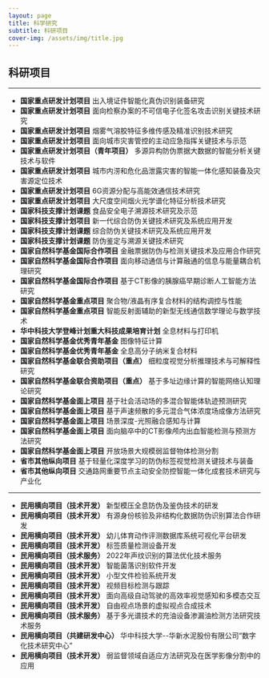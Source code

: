```yaml
---
layout: page
title: 科学研究
subtitle: 科研项目
cover-img: /assets/img/title.jpg
---
```

<!--
 * @Author: Conghao Wong
 * @Date: 2023-03-08 19:13:03
 * @LastEditors: shuoye
 * @LastEditTime: 2023-04-04 17:53:30
 * @Description: file content
 * @Github: https://cocoon2wong.github.io
 * Copyright 2023 Conghao Wong, All Rights Reserved.
-->

<link rel="stylesheet" type="text/css" href="/assets/css/user.css">

## 科研项目

---

- <strong class="h_01">国家重点研发计划项目</strong> 出入境证件智能化真伪识别装备研究
- <strong class="h_01">国家重点研发计划项目</strong> 面向检察办案的不可信电子化签名攻击识别关键技术研究
- <strong class="h_01">国家重点研发计划项目</strong> 烟雾气溶胶特征多维传感及精准识别技术研究
- <strong class="h_01">国家重点研发计划项目</strong> 面向城市灾害管控的主动应急指挥关键技术与示范
- <strong class="h_01">国家重点研发计划项目（青年项目）</strong> 多源异构防伪票据大数据的智能分析关键技术与软件
- <strong class="h_01">国家重点研发计划项目</strong> 城市内涝和危化品泄露灾害的智能一体化感知装备及灾害源定位技术
- <strong class="h_01">国家重点研发计划项目</strong> 6G资源分配与高能效通信技术研究
- <strong class="h_01">国家重点研发计划项目</strong> 大尺度空间烟火光学谱化特征分析技术研究
- <strong class="h_01">国家科技支撑计划课题</strong> 食品安全电子溯源技术研究及示范
- <strong class="h_01">国家科技支撑计划项目</strong> 新一代综合防伪关键技术研究及系统应用开发
- <strong class="h_01">国家科技支撑计划课题</strong> 综合防伪关键技术研究及系统应用开发
- <strong class="h_01">国家科技支撑计划课题</strong> 防伪鉴定与溯源关键技术研究
- <strong class="h_01">国家自然科学基金国际合作项目</strong> 金融票据防伪与检测关键技术及应用合作研究
- <strong class="h_01">国家自然科学基金国际合作项目</strong> 面向移动通信与计算融通的信息与能量耦合机理研究
- <strong class="h_01">国家自然科学基金国际合作项目</strong> 基于CT影像的胰腺癌早期诊断人工智能方法研究
- <strong class="h_01">国家自然科学基金重点项目</strong> 聚合物/液晶有序复合材料的结构调控与性能
- <strong class="h_01">国家自然科学基金重点项目</strong> 智能反射面辅助的新型无线通信数学理论与数学技术
- <strong class="h_01">华中科技大学登峰计划重大科技成果培育计划</strong> 全息材料与打印机
- <strong class="h_01">国家自然科学基金优秀青年基金</strong> 图像特征计算
- <strong class="h_01">国家自然科学基金优秀青年基金</strong> 全息高分子纳米复合材料
- <strong class="h_01">国家自然科学基金联合资助项目（重点）</strong> 细粒度视觉分析推理技术与可解释性研究
- <strong class="h_01">国家自然科学基金联合资助项目（重点）</strong> 基于多址边缘计算的智能网络认知理论研究
- <strong class="h_01">国家自然科学基金面上项目</strong> 基于社会活动场的多混合智能体轨迹预测研究
- <strong class="h_01">国家自然科学基金面上项目</strong> 基于声速频散的多元混合气体浓度场成像方法研究
- <strong class="h_01">国家自然科学基金面上项目</strong> 场景深度-光照融合感知与计算
- <strong class="h_01">国家自然科学基金面上项目</strong> 面向脑卒中的CT影像颅内出血智能检测与预测方法研究
- <strong class="h_01">国家自然科学基金面上项目</strong> 开放场景大规模弱监督物体检测分割
- <strong class="h_01">省市其他纵向项目</strong> 基于轻量化深度学习的防伪标签视觉检测关键技术与装备
- <strong class="h_01">省市其他纵向项目</strong> 交通路网重要节点主动安全防控智能一体化成套技术研究与产业化

---

- <strong class="h_01">民用横向项目（技术开发）</strong> 新型模压全息防伪及鉴伪技术的研发
- <strong class="h_01">民用横向项目（技术开发）</strong> 有源身份核验及非结构化数据防伪识别算法合作研发
- <strong class="h_01">民用横向项目（技术开发）</strong> 幼儿体育动作评测数据库系统可视化平台研发
- <strong class="h_01">民用横向项目（技术开发）</strong> 标签质量检测设备开发
- <strong class="h_01">民用横向项目（技术服务）</strong> 2022年声纹识别的算法优化技术服务
- <strong class="h_01">民用横向项目（技术开发）</strong> 智能菌落识别软件开发
- <strong class="h_01">民用横向项目（技术开发）</strong> 小型文件检验系统开发
- <strong class="h_01">民用横向项目（技术开发）</strong> 视频目标检测与跟踪
- <strong class="h_01">民用横向项目（技术开发）</strong> 面向高级自动驾驶的高效率视觉感知和多模态交互
- <strong class="h_01">民用横向项目（技术开发）</strong> 自由视点场景的虚拟视点合成技术
- <strong class="h_01">民用横向项目（技术服务）</strong> 基于多光谱技术的充油设备渗漏油检测方法研究技术服务
- <strong class="h_01">民用横向项目（共建研发中心）</strong> 华中科技大学--华新水泥股份有限公司“数字化技术研究中心”
- <strong class="h_01">民用横向项目（技术开发）</strong> 弱监督领域自适应方法研究及在医学影像分割中的应用
